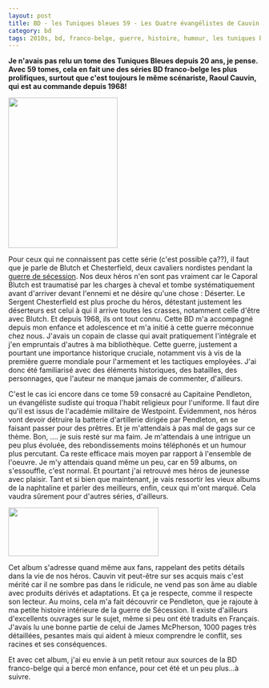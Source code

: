 ```yaml
---
layout: post
title: BD - les Tuniques bleues 59 - Les Quatre évangélistes de Cauvin et Lambil (2015)
category: bd
tags: 2010s, bd, franco-belge, guerre, histoire, humour, les tuniques bleues, usa
---
```

**Je n'avais pas relu un tome des Tuniques Bleues depuis 20 ans, je pense. Avec 59 tomes, cela en fait une des séries BD franco-belge les plus prolifiques, surtout que c'est toujours le même scénariste, Raoul Cauvin, qui est au commande depuis 1968!**

<img class="alignleft size-medium wp-image-20326" src="https://cheziceman.files.wordpress.com/2017/06/tuniques59.jpg?w=218" alt="" width="218" height="300" />

Pour ceux qui ne connaissent pas cette série (c'est possible ça??), il faut que je parle de Blutch et Chesterfield, deux cavaliers nordistes pendant la <a href="https://fr.wikipedia.org/wiki/Guerre_de_Sécession">guerre de sécession</a>. Nos deux héros n'en sont pas vraiment car le Caporal Blutch est traumatisé par les charges à cheval et tombe systématiquement avant d'arriver devant l'ennemi et ne désire qu'une chose : Déserter. Le Sergent Chesterfield est plus proche du héros, détestant justement les déserteurs est celui à qui il arrive toutes les crasses, notamment celle d'être avec Blutch. Et depuis 1968, ils ont tout connu. Cette BD m'a accompagné depuis mon enfance et adolescence et m'a initié à cette guerre méconnue chez nous. J'avais un copain de classe qui avait pratiquement l'intégrale et j'en empruntais d'autres à ma bibliothèque. Cette guerre, justement a pourtant une importance historique cruciale, notamment vis à vis de la première guerre mondiale pour l'armement et les tactiques employées. J'ai donc été familiarisé avec des éléments historiques, des batailles, des personnages, que l'auteur ne manque jamais de commenter, d'ailleurs.

C'est le cas ici encore dans ce tome 59 consacré au Capitaine Pendleton, un évangéliste sudiste qui troqua l'habit religieux pour l'uniforme. Il faut dire qu'il est issus de l'académie militaire de Westpoint. Évidemment, nos héros vont devoir détruire la batterie d'artillerie dirigée par Pendleton, en se faisant passer pour des prêtres. Et je m'attendais à pas mal de gags sur ce thème. Bon, .... je suis resté sur ma faim. Je m'attendais à une intrigue un peu plus évoluée, des rebondissements moins téléphonés et un humour plus percutant. Ca reste efficace mais moyen par rapport à l'ensemble de l'oeuvre. Je m'y attendais quand même un peu, car en 59 albums, on s'essouffle, c'est normal. Et pourtant j'ai retrouvé mes héros de jeunesse avec plaisir. Tant et si bien que maintenant, je vais ressortir les vieux albums de la naphtaline et parler des meilleurs, enfin, ceux qui m'ont marqué. Cela vaudra sûrement pour d'autres séries, d'ailleurs.

<img class="aligncenter size-medium wp-image-20325" src="https://cheziceman.files.wordpress.com/2017/06/tuniques59b.jpg?w=300" alt="" width="300" height="97" />

Cet album s'adresse quand même aux fans, rappelant des petits détails dans la vie de nos héros. Cauvin vit peut-être sur ses acquis mais c'est mérité car il ne sombre pas dans le ridicule, ne vend pas son âme au diable avec produits dérivés et adaptations. Et ça je respecte, comme il respecte son lecteur. Au moins, cela m'a fait découvrir ce Pendleton, que je rajoute à ma petite histoire intérieure de la guerre de Sécession. Il existe d'ailleurs d'excellents ouvrages sur le sujet, même si peu ont été traduits en Français. J'avais lu une bonne partie de celui de James McPherson, 1000 pages très détaillées, pesantes mais qui aident à mieux comprendre le conflit, ses racines et ses conséquences.

Et avec cet album, j'ai eu envie à un petit retour aux sources de la BD franco-belge qui a bercé mon enfance, pour cet été et un peu plus...à suivre.
